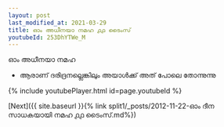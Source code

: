 ```yaml
---
layout: post
last_modified_at: 2021-03-29
title: ഓം അധീനയാ നമഹ ൧൧ ടൈംസ്
youtubeId: 253DhYTWe_M
---
```

 
 
 ഓം അധീനയാ നമഹ 
 
 -  ആരാണ് ദരിദ്രനല്ലെങ്കിലും അയാൾ‌ക്ക് അത് പോലെ തോന്നുന്നു 
 
  
 
  
 
 
 
 
 
 


{% include youtubePlayer.html id=page.youtubeId %}
 
[Next]({{ site.baseurl }}{% link  split1/_posts/2012-11-22-ഓം ദീന സാധകയായി നമഹ ൧൧ ടൈംസ്.md%})
 
